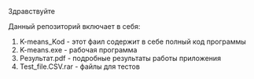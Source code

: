 Здравствуйте

Данный репозиторий включает в себя:
1. K-means_Kod - этот фаил содержит в себе полный код программы
2. K-means.exe - рабочая программа
3. Результат.pdf - подробные результаты работы приложения
4. Test_file.CSV.rar - файлы для тестов
